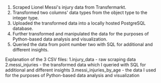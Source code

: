 1. Scraped Lionel Messi's injury data from Transfermarkt. 
2. Transformed two columns' data types from the object type to the integer type. 
3. Uploaded the transformed data into a locally hosted PostgreSQL database.
4. Further transformed and manipulated the data for the purposes of Python-based data analysis and visualization.
5. Queried the data from point number two with SQL for additional and different insights.

Explanation of the 3 CSV files: 
1.injury_data - raw scraping data
2.messi_injuries - the transformed data which I queried with SQL for additional and different insights 
3.messi_injuries_by_age - the data I used for the purposes of Python-based data analysis and visualization

